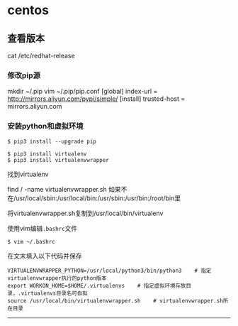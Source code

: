 # centos

## 查看版本

cat /etc/redhat-release

### 修改pip源

mkdir ~/.pip 
vim ~/.pip/pip.conf
[global]
index-url = http://mirrors.aliyun.com/pypi/simple/
[install]
trusted-host = mirrors.aliyun.com

### 安装python和虚拟环境

```
$ pip3 install --upgrade pip
```

```
$ pip3 install virtualenv
$ pip3 install virtualenvwrapper
```


找到virtualenv

find / -name virtualenvwrapper.sh
如果不在/usr/local/sbin:/usr/local/bin:/usr/sbin:/usr/bin:/root/bin里

将virtualenvwrapper.sh复制到/usr/local/bin/virtualenv

使用vim编辑`.bashrc`文件

```
$ vim ~/.bashrc
```

在文末填入以下代码并保存

```
VIRTUALENVWRAPPER_PYTHON=/usr/local/python3/bin/python3    # 指定virtualenvwrapper执行的python版本
export WORKON_HOME=$HOME/.virtualenvs    # 指定虚拟环境存放目录，.virtualenvs目录名可自拟
source /usr/local/bin/virtualenvwrapper.sh    # virtualenvwrapper.sh所在目录
```


--------------------- 